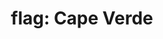 ---
layout: smileys&emotion
title: "flag: Cape Verde"
emoji: flag_cape_verde
permalink: 🇨🇻.html
image: assets/img/3moji/flag_cape_verde.png
---